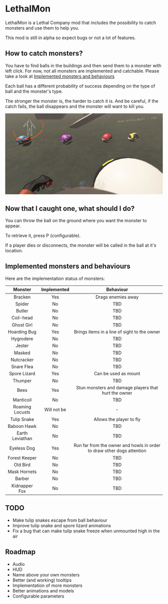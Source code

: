 # LethalMon

LethalMon is a Lethal Company mod that includes the possibility to catch monsters and use them to help you.

This mod is still in alpha so expect bugs or not a lot of features.


## How to catch monsters?

You have to find balls in the buildings and then send them to a monster with left click. For now, not all monsters are implemented and catchable. Please take a look at [Implemented monsters and behaviours](#implemented-monsters-and-behaviours)

Each ball has a different probability of success depending on the type of ball and the monster's type.

The stronger the monster is, the harder to catch it is. And be careful, if the catch fails, the ball disappears and the monster will want to kill you.

![balls.png](https://raw.githubusercontent.com/Feiryn/LethalMon/master/Images/balls.png)


## Now that I caught one, what should I do?

You can throw the ball on the ground where you want the monster to appear.

To retrieve it, press P (configurable).

If a player dies or disconnects, the monster will be called in the ball at it's location.


## Implemented monsters and behaviours

Here are the implementation status of monsters:

|     Monster     | Implemented |                               Behaviour                                |
|:---------------:|:-----------:|:----------------------------------------------------------------------:|
|     Bracken     |     Yes     |                           Drags enemies away                           |
|     Spider      |     No      |                                  TBD                                   |
|     Butler      |     No      |                                  TBD                                   |
|    Coil-head    |     No      |                                  TBD                                   |
|   Ghost Girl    |     No      |                                  TBD                                   |
|  Hoarding Bug   |     Yes     |              Brings items in a line of sight to the owner              |
|    Hygrodere    |     No      |                                  TBD                                   |
|     Jester      |     No      |                                  TBD                                   |
|     Masked      |     No      |                                  TBD                                   |
|   Nutcracker    |     No      |                                  TBD                                   |
|   Snare Flea    |     No      |                                  TBD                                   |
|  Spore Lizard   |     Yes     |                          Can be used as mount                          |
|     Thumper     |     No      |                                  TBD                                   |
|      Bees       |     Yes     |          Stun monsters and damage players that hurt the owner          |
|    Manticoil    |     No      |                                  TBD                                   |
| Roaming Locusts | Will not be |                                   -                                    |
|   Tulip Snake   |     Yes     |                        Allows the player to fly                        |
|   Baboon Hawk   |     No      |                                  TBD                                   |
| Earth Leviathan |     No      |                                  TBD                                   |
|   Eyeless Dog   |     Yes     | Run far from the owner and howls in order to draw other dogs attention |
|  Forest Keeper  |     No      |                                  TBD                                   |
|    Old Bird     |     No      |                                  TBD                                   |
|  Mask Hornets   |     No      |                                  TBD                                   |
|     Barber      |     No      |                                  TBD                                   |
|  Kidnapper Fox  |     No      |                                  TBD                                   |

## TODO

- Make tulip snakes escape from ball behaviour
- Improve tulip snake and spore lizard animations
- Fix a bug that can make tulip snake freeze when unmounted high in the air

## Roadmap

- Audio
- HUD
- Name above your own monsters
- Better (and working) tooltips
- Implementation of more monsters
- Better animations and models
- Configurable parameters
